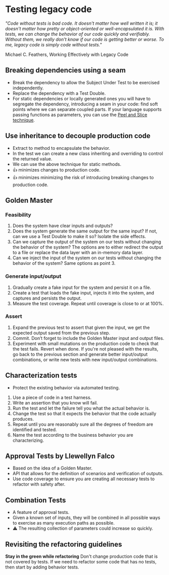# Testing legacy code

*"Code without tests is bad code. It doesn't matter how well written it is;
it doesn't matter how pretty or object-oriented or well-encapsulated it is.
With tests, we can change the behavior of our code quickly and verifiably.
Without them, we really don't know if our code is getting better or worse.
To me, legacy code is simply code without tests."*

Michael C. Feathers, Working Effectively with Legacy Code

## Breaking dependencies using a seam

* Break the dependency to allow the Subject Under Test to be exercised independently.
* Replace the dependency with a Test Double.
* For static dependencies or locally generated ones you will have to segregate the dependency,
introducing a seam in your code: find soft points where we can separate coupled parts.
If your language supports passing functions as parameters, you can use the [Peel and Slice technique](https://design-zen.blogspot.com/2014/11/unit-testing-peel-technique.html).

## Use inheritance to decouple production code
* Extract to method to encapsulate the behavior.
* In the test we can create a new class inheriting and overriding to control the returned value.
* We can use the above technique for static methods.
* 👍 minimizes changes to production code.
* 👍 minimizes minimizing the risk of introducing breaking changes to production code.

## Golden Master

### Feasibility
1. Does the system have clear inputs and outputs?
2. Does the system generate the same output for the same input? If not, can we use a Test Double to make it so? Isolate the side effects.
3. Can we capture the output of the system on our tests without changing the behavior of the system?
The options are to either redirect the output to a file or replace the data layer with an in-memory data layer.
4. Can we inject the input of the system on our tests without changing the behavior of the system? Same options as point 3.

### Generate input/output
1. Gradually create a fake input for the system and persist it on a file.
2. Create a test that loads the fake input, injects it into the system, and captures and persists the output.
3. Measure the test coverage. Repeat until coverage is close to or at 100%.

### Assert
1. Expand the previous test to assert that given the input, we get the expected output saved from the previous step.
2. Commit. Don’t forget to include the Golden Master input and output files.
3. Experiment with small mutations on the production code to check that the test fails. Revert when done.
If you're not pleased with the results, go back to the previous section and generate better input/output combinations,
or write new tests with new input/output combinations.


## Characterization tests
* Protect the existing behavior via automated testing.
1. Use a piece of code in a test harness.
2. Write an assertion that you know will fail.
3. Run the test and let the failure tell you what the actual behavior is.
4. Change the test so that it expects the behavior that the code actually produces.
5. Repeat until you are reasonably sure all the degrees of freedom are identified and tested.
6. Name the test according to the business behavior you are characterizing.

## Approval Tests by Llewellyn Falco
* Based on the idea of a Golden Master.
* API that allows for the definition of scenarios and verification of outputs.
* Use code coverage to ensure you are creating all necessary tests to refactor with safety after.

## Combination Tests
* A feature of approval tests.
* Given a known set of inputs, they will be combined in all possible ways to exercise as many execution paths as possible.
* ⚠ The resulting collection of parameters could increase so quickly.

## Revisiting the refactoring guidelines
**Stay in the green while refactoring**
Don't change production code that is not covered by tests. If we need to refactor some code that has no tests,
then start by adding behavior tests.
